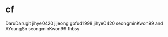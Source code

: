 # cf

DaruDarugit
jihye0420
jijeong
gpfud1998
jihye0420
seongminKwon99
and AYoungSn
seongminKwon99
fhbsy
